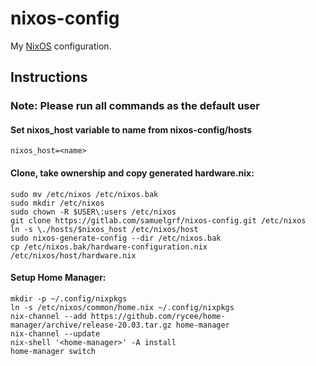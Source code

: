 nixos-config
============

My [NixOS](https://nixos.org) configuration.

Instructions
------------

### Note: Please run all commands as the default user

#### Set nixos_host variable to name from nixos-config/hosts
```
nixos_host=<name>
```

#### Clone, take ownership and copy generated hardware.nix:
```
sudo mv /etc/nixos /etc/nixos.bak
sudo mkdir /etc/nixos
sudo chown -R $USER\:users /etc/nixos
git clone https://gitlab.com/samuelgrf/nixos-config.git /etc/nixos
ln -s \./hosts/$nixos_host /etc/nixos/host
sudo nixos-generate-config --dir /etc/nixos.bak
cp /etc/nixos.bak/hardware-configuration.nix /etc/nixos/host/hardware.nix
```

#### Setup Home Manager:
```
mkdir -p ~/.config/nixpkgs
ln -s /etc/nixos/common/home.nix ~/.config/nixpkgs
nix-channel --add https://github.com/rycee/home-manager/archive/release-20.03.tar.gz home-manager
nix-channel --update
nix-shell '<home-manager>' -A install
home-manager switch
```
